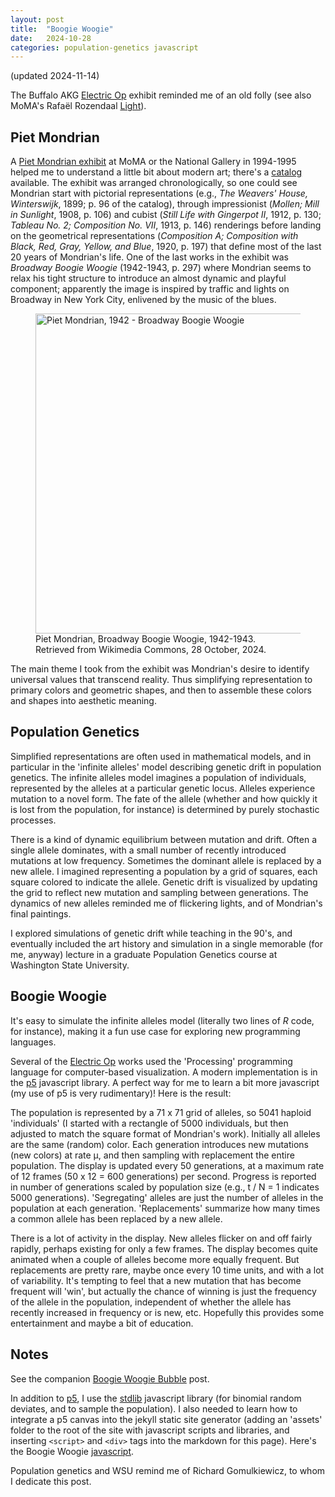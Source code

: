 ```yaml
---
layout: post
title:  "Boogie Woogie"
date:   2024-10-28
categories: population-genetics javascript
---
```


(updated 2024-11-14)

The Buffalo AKG [Electric Op][] exhibit reminded me of an old folly
(see also MoMA's Rafa&euml;l Rozendaal [Light][]).

## Piet Mondrian

A [Piet Mondrian exhibit][] at MoMA or the National Gallery in
1994-1995 helped me to understand a little bit about modern art;
there's a [catalog][] available. The exhibit was arranged
chronologically, so one could see Mondrian start with pictorial
representations (e.g., *The Weavers' House, Winterswijk*, 1899; p. 96
of the catalog), through impressionist (*Mollen; Mill in Sunlight*,
1908, p. 106) and cubist (*Still Life with Gingerpot II*, 1912,
p. 130; *Tableau No. 2; Composition No. VII*, 1913, p. 146) renderings
before landing on the geometrical representations (*Composition A;
Composition with Black, Red, Gray, Yellow, and Blue*, 1920, p. 197)
that define most of the last 20 years of Mondrian's life. One of the
last works in the exhibit was *Broadway Boogie Woogie* (1942-1943,
p. 297) where Mondrian seems to relax his tight structure to introduce
an almost dynamic and playful component; apparently the image is
inspired by traffic and lights on Broadway in New York City, enlivened
by the music of the blues.


<figure>
<a title="Piet Mondrian, Public domain, via Wikimedia Commons" href="https://commons.wikimedia.org/wiki/File:Piet_Mondrian,_1942_-_Broadway_Boogie_Woogie.jpg"><img width="512" alt="Piet Mondrian, 1942 - Broadway Boogie Woogie" src="https://upload.wikimedia.org/wikipedia/commons/thumb/3/30/Piet_Mondrian%2C_1942_-_Broadway_Boogie_Woogie.jpg/512px-Piet_Mondrian%2C_1942_-_Broadway_Boogie_Woogie.jpg?20160102143308"></a>
<figcaption>
Piet Mondrian, Broadway Boogie Woogie, 1942-1943.<br/>
Retrieved from Wikimedia Commons, 28 October, 2024.
</figcaption>
</figure>

The main theme I took from the exhibit was Mondrian's desire to
identify universal values that transcend reality. Thus simplifying
representation to primary colors and geometric shapes, and then to
assemble these colors and shapes into aesthetic meaning.

## Population Genetics

Simplified representations are often used in mathematical models, and
in particular in the 'infinite alleles' model describing genetic drift
in population genetics. The infinite alleles model imagines a
population of individuals, represented by the alleles at a particular
genetic locus.  Alleles experience mutation to a novel form. The fate
of the allele (whether and how quickly it is lost from the population,
for instance) is determined by purely stochastic processes. 

There is a kind of dynamic equilibrium between mutation and drift.
Often a single allele dominates, with a small number of recently
introduced mutations at low frequency. Sometimes the dominant allele
is replaced by a new allele. I imagined representing a population by a
grid of squares, each square colored to indicate the allele. Genetic
drift is visualized by updating the grid to reflect new mutation and
sampling between generations. The dynamics of new alleles reminded me
of flickering lights, and of Mondrian's final paintings. 

I explored simulations of genetic drift while teaching in the 90's,
and eventually included the art history and simulation in a single
memorable (for me, anyway) lecture in a graduate Population Genetics
course at Washington State University.

## Boogie Woogie

It's easy to simulate the infinite alleles model (literally two lines
of *R* code, for instance), making it a fun use case for exploring new
programming languages.

Several of the [Electric Op][] works used the 'Processing' programming
language for computer-based visualization. A modern implementation is
in the [p5][] javascript library. A perfect way for me to learn a bit
more javascript (my use of p5 is very rudimentary)! Here is the
result:

<div class="p5-boogie-woogie-canvas"></div>
<script src="/assets/stdlib-js/random-base-binomial.js"></script>
<script src ="/assets/stdlib-js/random-sample.js"></script>
<script src="/assets/p5/libraries/p5.min.js"></script>
<script src="/assets/p5/boogie-woogie.js"></script>

The population is represented by a 71 x 71 grid of alleles, so 5041
haploid 'individuals' (I started with a rectangle of 5000 individuals,
but then adjusted to match the square format of Mondrian's
work). Initially all alleles are the same (random) color. Each
generation introduces new mutations (new colors) at rate &mu;, and
then sampling with replacement the entire population. The display is
updated every 50 generations, at a maximum rate of 12 frames (50 x 12
= 600 generations) per second. Progress is reported in number of
generations scaled by population size (e.g., t / N = 1 indicates 5000
generations). 'Segregating' alleles are just the number of alleles in
the population at each generation. 'Replacements' summarize how many
times a common allele has been replaced by a new allele.

There is a lot of activity in the display. New alleles flicker on and
off fairly rapidly, perhaps existing for only a few frames. The
display becomes quite animated when a couple of alleles become more
equally frequent. But replacements are pretty rare, maybe once every
10 time units, and with a lot of variability. It's tempting to feel
that a new mutation that has become frequent will 'win', but actually
the chance of winning is just the frequency of the allele in the
population, independent of whether the allele has recently increased
in frequency or is new, etc. Hopefully this provides some
entertainment and maybe a bit of education.

## Notes

See the companion [Boogie Woogie Bubble][] post.

In addition to [p5][], I use the [stdlib][] javascript library (for
binomial random deviates, and to sample the population).  I also
needed to learn how to integrate a p5 canvas into the jekyll static
site generator (adding an 'assets' folder to the root of
the site with javascript scripts and libraries, and inserting
`<script>` and `<div>` tags into the markdown for this page). Here's
the Boogie Woogie [javascript][]. 

Population genetics and WSU remind me of Richard Gomulkiewicz, to whom
I dedicate this post.

[Electric Op]: https://buffaloakg.org/art/exhibitions/electric-op
[Light]: https://www.moma.org/calendar/exhibitions/5774
[Piet Mondrian exhibit]: https://www.moma.org/calendar/exhibitions/470
[catalog]: https://assets.moma.org/documents/moma_catalogue_470_300063147.pdf
[p5]: https://p5js.org/
[stdlib]: https://stdlib.io/
[Boogie Woogie Bubble]: /population-genetics/javascript/2024/10/29/boogie-woogie-bubble.html
[javascript]: /assets/p5/boogie-woogie.js
